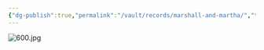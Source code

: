 ```yaml
---
{"dg-publish":true,"permalink":"/vault/records/marshall-and-martha/","tags":["Marshall-Keenan","Martha-Grose"]}
---
```


![600.jpg](/img/user/assets/12_May_1798_Henry_Banks_28,280_Ac_Patent.resources/600.jpg.resources/600.jpg)
